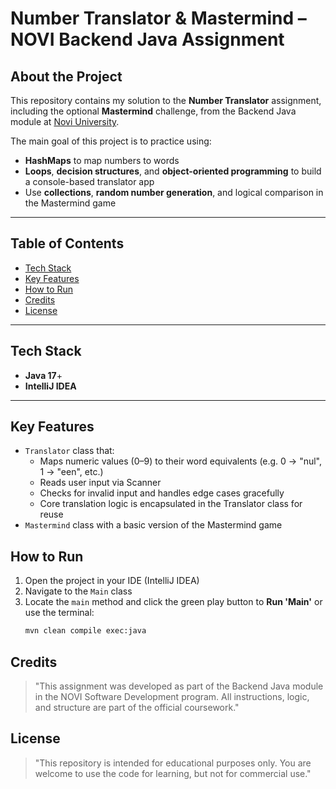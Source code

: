 # Number Translator & Mastermind – NOVI Backend Java Assignment

## About the Project

This repository contains my solution to the **Number Translator** assignment, including the optional **Mastermind** challenge, from the Backend Java module at [Novi University](https://www.novi.nl).

The main goal of this project is to practice using:
- **HashMaps** to map numbers to words
- **Loops**, **decision structures**, and **object-oriented programming** to build a console-based translator app
- Use **collections**, **random number generation**, and logical comparison in the Mastermind game

---

## Table of Contents

- [Tech Stack](#tech-stack)
- [Key Features](#key-features)
- [How to Run](#how-to-run)
- [Credits](#credits)
- [License](#license)

---

## Tech Stack

- **Java 17**+
- **IntelliJ IDEA**

---

## Key Features

- `Translator` class that:
    - Maps numeric values (0–9) to their word equivalents (e.g. 0 -> "nul", 1 -> "een", etc.)
    - Reads user input via Scanner 
    - Checks for invalid input and handles edge cases gracefully 
    - Core translation logic is encapsulated in the Translator class for reuse
-  `Mastermind` class with a basic version of the Mastermind game

## How to Run

1. Open the project in your IDE (IntelliJ IDEA)
2. Navigate to the `Main` class
3. Locate the `main` method and click the green play button to **Run 'Main'** or use the terminal:
    ```bash
   mvn clean compile exec:java
   ```

## Credits
> "This assignment was developed as part of the Backend Java module in the NOVI Software Development program. All instructions, logic, and structure are part of the official coursework."

## License
> "This repository is intended for educational purposes only. You are welcome to use the code for learning, but not for commercial use."